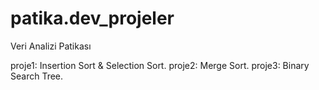 # patika.dev_projeler
Veri Analizi Patikası

proje1: Insertion Sort & Selection Sort.
proje2: Merge Sort.
proje3: Binary Search Tree.
